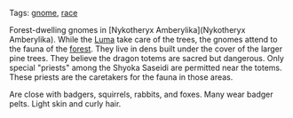 Tags: [gnome](Gnomes), [race](Races)

Forest-dwelling gnomes in [Nykotheryx Amberylika](Nykotheryx Amberylika). While the [Luma](Luma) take care of the trees, the gnomes attend to the fauna of the [forest](Forests). They live in dens built under the cover of the larger pine trees. They believe the dragon totems are sacred but dangerous. Only special "priests" among the Shyoka Saseidi are permitted near the totems. These priests are the caretakers for the fauna in those areas.

Are close with badgers, squirrels, rabbits, and foxes. Many wear badger pelts. Light skin and curly hair.
